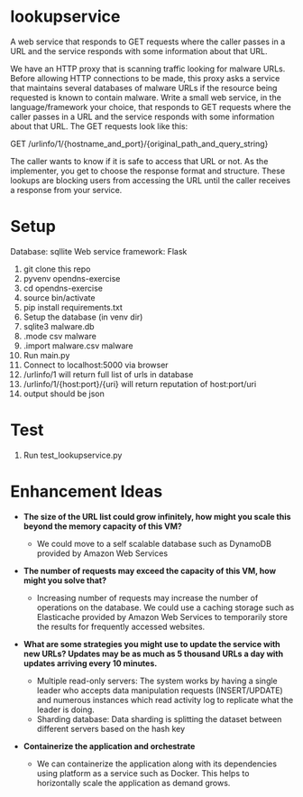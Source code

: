 # lookupservice
A web service that responds to GET requests where the caller passes in a URL and the service responds with some information about that URL.


We have an HTTP proxy that is scanning traffic looking for malware URLs. Before allowing HTTP connections to be
made, this proxy asks a service that maintains several databases of malware URLs if the resource being requested is
known to contain malware.
Write a small web service, in the language/framework your choice, that responds to GET requests where the caller
passes in a URL and the service responds with some information about that URL. The GET requests look like this:

GET /urlinfo/1/{hostname_and_port}/{original_path_and_query_string}

The caller wants to know if it is safe to access that URL or not. As the implementer, you get to choose the response
format and structure. These lookups are blocking users from accessing the URL until the caller receives a response
from your service.

# Setup
Database: sqllite
Web service framework: Flask


1. git clone this repo
2. pyvenv opendns-exercise
3. cd opendns-exercise
4. source bin/activate
5. pip install requirements.txt
6. Setup the database (in venv dir)
7. sqlite3 malware.db
8. .mode csv malware
9. .import malware.csv malware
10. Run main.py
11. Connect to localhost:5000 via browser
12. /urlinfo/1 will return full list of urls in database
13. /urlinfo/1/{host:port}/{uri} will return reputation of host:port/uri
14. output should be json

# Test

1. Run test_lookupservice.py


# Enhancement Ideas
- **The size of the URL list could grow infinitely, how might you scale this beyond the memory capacity of this VM?**
    - We could move to a self scalable database such as DynamoDB provided by Amazon Web Services

- **The number of requests may exceed the capacity of this VM, how might you solve that?**
    - Increasing number of requests may increase the number of operations on the database. We could use a caching storage such as Elasticache provided by Amazon Web Services to temporarily store the results for frequently accessed websites.

- **What are some strategies you might use to update the service with new URLs? Updates may be as much as 5 thousand URLs a day with updates arriving every 10 minutes.**
    - Multiple read-only servers: The system works by having a single leader who accepts data manipulation requests (INSERT/UPDATE) and numerous instances which read activity log to replicate what the leader is doing.
    - Sharding database: Data sharding is splitting the dataset between different servers based on the hash key
    
- **Containerize the application and orchestrate**
    - We can containerize the application along with its dependencies using platform as a service such as Docker. This helps to horizontally scale the application as demand grows. 
